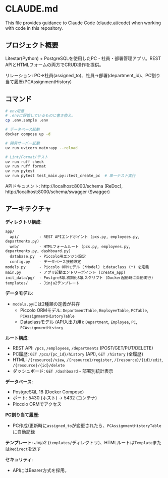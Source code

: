 # CLAUDE.md

This file provides guidance to Claude Code (claude.ai/code) when working with code in this repository.

## プロジェクト概要

Litestar(Python) + PostgreSQLを使用したPC・社員・部署管理アプリ。REST APIとHTMLフォームの両方でCRUD操作を提供。

リレーション: PC→社員(assigned_to)、社員→部署(department_id)、PC割り当て履歴(PCAssignmentHistory)

## コマンド

```bash
# env用意
# .envに保管しているものに書き換え。
cp .env.sample .env

# データベース起動
docker compose up -d

# 開発サーバー起動
uv run uvicorn main:app --reload

# Lint/Format/テスト
uv run ruff check
uv run ruff format
uv run pytest
uv run pytest test_main.py::test_create_pc  # 単一テスト実行
```

APIドキュメント: http://localhost:8000/schema (ReDoc), http://localhost:8000/schema/swagger (Swagger)

## アーキテクチャ

**ディレクトリ構成**:
```
app/
  api/         - REST APIエンドポイント (pcs.py, employees.py, departments.py)
  web/         - HTMLフォームルート (pcs.py, employees.py, departments.py, dashboard.py)
  database.py  - Piccolo用エンジン設定
  config.py    - データベース接続設定
models.py      - Piccolo ORMモデル (*Model) とdataclass (*) を定義
main.py        - アプリ起動エントリーポイント (create_app)
init_data/pg/  - PostgreSQL初期化SQLスクリプト (Docker起動時に自動実行)
templates/     - Jinja2テンプレート
```

**データモデル**:
- `models.py`には2種類の定義が共存
  - Piccolo ORMモデル: `DepartmentTable`, `EmployeeTable`, `PCTable`, `PCAssignmentHistoryTable`
  - Dataclassモデル (API入出力用): `Department`, `Employee`, `PC`, `PCAssignmentHistory`

**ルート構成**:
- REST API: `/pcs`, `/employees`, `/departments` (POST/GET/PUT/DELETE)
- PC履歴: `GET /pcs/{pc_id}/history` (API), `GET /history` (全履歴)
- HTML: `/{resource}/view`, `/{resource}/register`, `/{resource}/{id}/edit`, `/{resource}/{id}/delete`
- ダッシュボード: `GET /dashboard` - 部署別統計表示

**データベース**:
- PostgreSQL 18 (Docker Compose)
- ポート: 5430 (ホスト) -> 5432 (コンテナ)
- Piccolo ORMでアクセス

**PC割り当て履歴**:
- PC作成/更新時に`assigned_to`が変更されたら、`PCAssignmentHistoryTable`に自動記録

**テンプレート**: Jinja2 (`templates/`ディレクトリ)、HTMLルートは`Template`または`Redirect`を返す

**セキュリティ**:
- APIにはBearer方式を採用。